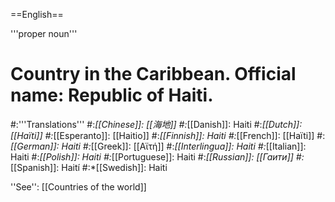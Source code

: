 ==English==

'''proper noun'''

# Country in the Caribbean. Official name: Republic of Haiti.
#:'''Translations'''
#:*[[Chinese]]: [[海地]]
#:*[[Danish]]: Haiti
#:*[[Dutch]]: [[Haïti]]
#:*[[Esperanto]]: [[Haitio]]
#:*[[Finnish]]: Haiti
#:*[[French]]: [[Haïti]]
#:*[[German]]: Haiti
#:*[[Greek]]: [[Αϊτή]]
#:*[[Interlingua]]: Haiti
#:*[[Italian]]: Haiti
#:*[[Polish]]: Haiti
#:*[[Portuguese]]: Haiti
#:*[[Russian]]: [[Гаити]]
#:*[[Spanish]]: Haití
#:*[[Swedish]]: Haiti

''See'': [[Countries of the world]]